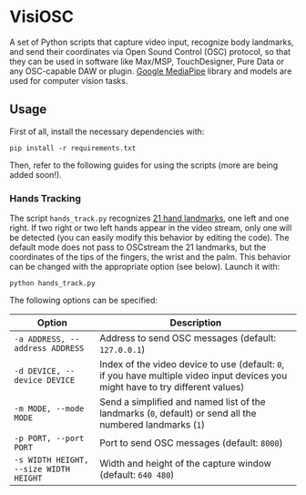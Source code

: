 # VisiOSC

A set of Python scripts that capture video input, recognize body landmarks, and send their coordinates via Open Sound Control (OSC) protocol, so that they can be used in software like Max/MSP, TouchDesigner, Pure Data or any OSC-capable DAW or plugin.
[Google MediaPipe](https://ai.google.dev/edge/mediapipe/solutions/guide) library and models are used for computer vision tasks.

## Usage

First of all, install the necessary dependencies with:

`pip install -r requirements.txt`

Then, refer to the following guides for using the scripts (more are being added soon!).

### Hands Tracking

The script `hands_track.py` recognizes [21 hand landmarks](https://ai.google.dev/edge/mediapipe/solutions/vision/hand_landmarker/index#models), one left and one right. If two right or two left hands appear in the video stream, only one will be detected (you can easily modify this behavior by editing the code). The default mode does not pass to OSCstream the 21 landmarks, but the coordinates of the tips of the fingers, the wrist and the palm. This behavior can be changed with the appropriate option (see below). Launch it with:

`python hands_track.py`

The following options can be specified:

| Option                         | Description                                      |
|--------------------------------|--------------------------------------------------|
| `-a ADDRESS, --address ADDRESS`| Address to send OSC messages (default: `127.0.0.1`) |
| `-d DEVICE, --device DEVICE`   | Index of the video device to use (default: `0`, if you have multiple video input devices you might have to try different values)  |
| `-m MODE, --mode MODE`         | Send a simplified and named list of the landmarks (`0`, default) or send all the numbered landmarks (`1`)     |
| `-p PORT, --port PORT`         | Port to send OSC messages (default: `8000`)     |
| `-s WIDTH HEIGHT, --size WIDTH HEIGHT` | Width and height of the capture window (default: `640 480`) |

